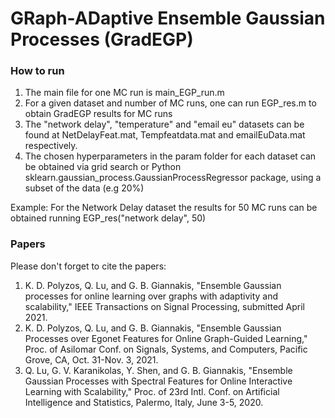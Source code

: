 # GRaph-ADaptive Ensemble Gaussian Processes (GradEGP)

### How to run 

1. The main file for one MC run is main_EGP_run.m
2. For a given dataset and number of MC runs, one can run  EGP_res.m to obtain GradEGP results for MC runs
3. The "network delay", "temperature" and "email eu" datasets can be found at  NetDelayFeat.mat, Tempfeatdata.mat and emailEuData.mat respectively.
4. The chosen hyperparameters in the param folder for each dataset can be obtained via grid search or Python sklearn.gaussian_process.GaussianProcessRegressor package, using a subset of the data (e.g 20%)  

Example: For the Network Delay dataset the results for 50 MC runs can be obtained running EGP_res("network delay", 50)

### Papers

Please don't forget to cite the papers:

1. K. D. Polyzos, Q. Lu, and G. B. Giannakis, "Ensemble Gaussian processes for online learning over graphs with adaptivity and scalability," IEEE Transactions on Signal Processing, submitted April 2021.
2. K. D. Polyzos, Q. Lu, and G. B. Giannakis, "Ensemble Gaussian Processes over Egonet Features for Online Graph-Guided Learning," Proc. of Asilomar Conf. on Signals, Systems, and Computers, Pacific Grove, CA, Oct. 31-Nov. 3, 2021.
3. Q. Lu, G. V. Karanikolas, Y. Shen, and G. B. Giannakis, "Ensemble Gaussian Processes with Spectral Features for Online Interactive Learning with Scalability," Proc. of 23rd Intl. Conf. on Artificial Intelligence and Statistics, Palermo, Italy, June 3-5, 2020.
